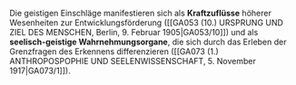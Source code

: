 
Die geistigen Einschläge manifestieren sich als **Kraftzuflüsse** höherer Wesenheiten zur Entwicklungsförderung ([[GA053 (10.) URSPRUNG UND ZIEL DES MENSCHEN, Berlin, 9. Februar 1905|GA053/10]]) und als **seelisch-geistige Wahrnehmungsorgane**, die sich durch das Erleben der Grenzfragen des Erkennens differenzieren ([[GA073 (1.) ANTHROPOSPOPHIE UND SEELENWISSENSCHAFT, 5. November 1917|GA073/1]]).
